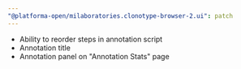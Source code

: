 ```yaml
---
"@platforma-open/milaboratories.clonotype-browser-2.ui": patch
---
```


- Ability to reorder steps in annotation script
- Annotation title
- Annotation panel on "Annotation Stats" page
